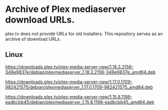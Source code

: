 # Archive of Plex mediaserver download URLs.

plex.tv does not provide URLs for old installers. This repository serves as an archive of download URLs.

Linux
----------
https://downloads.plex.tv/plex-media-server-new/1.18.3.2156-349e9837e/debian/plexmediaserver_1.18.3.2156-349e9837e_amd64.deb

https://downloads.plex.tv/plex-media-server-new/1.17.0.1709-982421575/debian/plexmediaserver_1.17.0.1709-982421575_amd64.deb

https://downloads.plex.tv/plex-media-server-new/1.15.8.1198-eadbcbb45/debian/plexmediaserver_1.15.8.1198-eadbcbb45_amd64.deb
